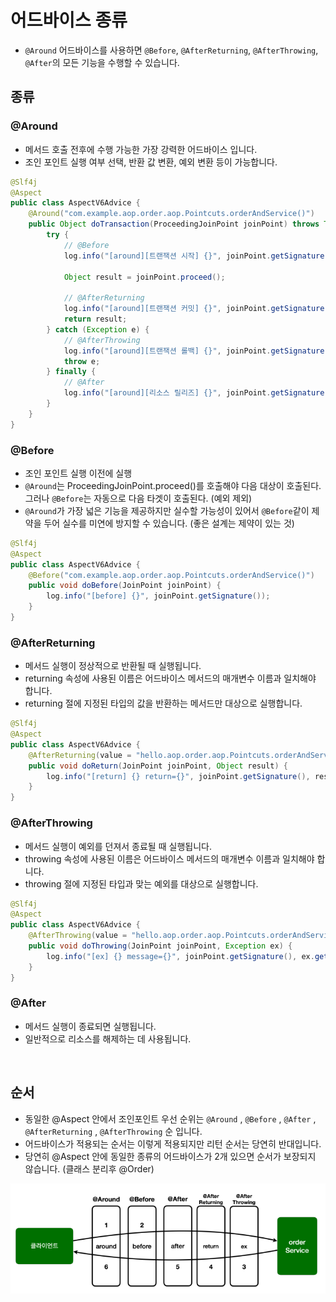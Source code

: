 # 어드바이스 종류

- `@Around` 어드바이스를 사용하면 `@Before`, `@AfterReturning`, `@AfterThrowing`, `@After`의 모든 기능을 수행할 수 있습니다.

## 종류

### @Around

- 메서드 호출 전후에 수행 가능한 가장 강력한 어드바이스 입니다.
- 조인 포인트 실행 여부 선택, 반환 값 변환, 예외 변환 등이 가능합니다.

```java
@Slf4j
@Aspect
public class AspectV6Advice {
    @Around("com.example.aop.order.aop.Pointcuts.orderAndService()")
    public Object doTransaction(ProceedingJoinPoint joinPoint) throws Throwable {
        try {
            // @Before 
            log.info("[around][트랜잭션 시작] {}", joinPoint.getSignature());
            
            Object result = joinPoint.proceed();
            
            // @AfterReturning
            log.info("[around][트랜잭션 커밋] {}", joinPoint.getSignature());
            return result;
        } catch (Exception e) {
            // @AfterThrowing
            log.info("[around][트랜잭션 롤백] {}", joinPoint.getSignature());
            throw e;
        } finally {
            // @After
            log.info("[around][리소스 릴리즈] {}", joinPoint.getSignature());
        }
    }
}
```

### @Before

- 조인 포인트 실행 이전에 실행
- `@Around`는 ProceedingJoinPoint.proceed()를 호출해야 다음 대상이 호출된다. 그러나 `@Before`는 자동으로 다음 타겟이 호출된다. (예외 제외)
- `@Around`가 가장 넓은 기능을 제공하지만 실수할 가능성이 있어서 `@Before`같이 제약을 두어 실수를 미연에 방지할 수 있습니다. (좋은 설계는 제약이 있는 것)

```java
@Slf4j
@Aspect
public class AspectV6Advice {
    @Before("com.example.aop.order.aop.Pointcuts.orderAndService()")
    public void doBefore(JoinPoint joinPoint) {
        log.info("[before] {}", joinPoint.getSignature());
    }
}
```

### @AfterReturning

- 메서드 실행이 정상적으로 반환될 때 실행됩니다.
- returning 속성에 사용된 이름은 어드바이스 메서드의 매개변수 이름과 일치해야 합니다.
- returning 절에 지정된 타입의 값을 반환하는 메서드만 대상으로 실행합니다.

```java
@Slf4j
@Aspect
public class AspectV6Advice {
    @AfterReturning(value = "hello.aop.order.aop.Pointcuts.orderAndService()", returning = "result")
    public void doReturn(JoinPoint joinPoint, Object result) {
        log.info("[return] {} return={}", joinPoint.getSignature(), result);
    }
}
```

### @AfterThrowing

- 메서드 실행이 예외를 던져서 종료될 때 실행됩니다.
- throwing 속성에 사용된 이름은 어드바이스 메서드의 매개변수 이름과 일치해야 합니다. 
- throwing 절에 지정된 타입과 맞는 예외를 대상으로 실행합니다.

```java
@Slf4j
@Aspect
public class AspectV6Advice {
    @AfterThrowing(value = "hello.aop.order.aop.Pointcuts.orderAndService()", throwing = "ex")
    public void doThrowing(JoinPoint joinPoint, Exception ex) {
        log.info("[ex] {} message={}", joinPoint.getSignature(), ex.getMessage());
    }
}
```

### @After

- 메서드 실행이 종료되면 실행됩니다.
- 일반적으로 리소스를 해제하는 데 사용됩니다.

<br>

## 순서

- 동일한 @Aspect 안에서 조인포인트 우선 순위는 `@Around` , `@Before` , `@After` , `@AfterReturning` , `@AfterThrowing` 순 입니다.
- 어드바이스가 적용되는 순서는 이렇게 적용되지만 리턴 순서는 당연히 반대입니다.
- 당연히 @Aspect 안에 동일한 종류의 어드바이스가 2개 있으면 순서가 보장되지 않습니다. (클래스 분리후 @Order)

![어드바이스 종류 순서](../image/advice_type_order.png)

